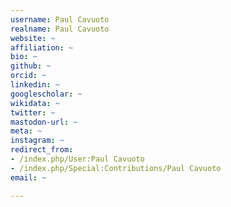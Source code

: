 ```yaml
---
username: Paul Cavuoto
realname: Paul Cavuoto
website: ~
affiliation: ~
bio: ~
github: ~
orcid: ~
linkedin: ~
googlescholar: ~
wikidata: ~
twitter: ~
mastodon-url: ~
meta: ~
instagram: ~
redirect_from:
- /index.php/User:Paul Cavuoto
- /index.php/Special:Contributions/Paul Cavuoto
email: ~

---
```


